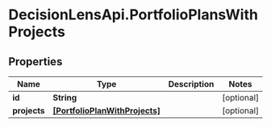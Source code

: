 # DecisionLensApi.PortfolioPlansWithProjects

## Properties
Name | Type | Description | Notes
------------ | ------------- | ------------- | -------------
**id** | **String** |  | [optional] 
**projects** | [**[PortfolioPlanWithProjects]**](PortfolioPlanWithProjects.md) |  | [optional] 


